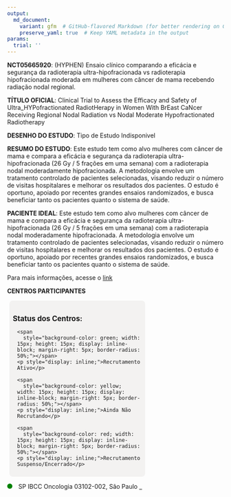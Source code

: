 ```yaml
---
output: 
  md_document:
    variant: gfm  # GitHub-flavored Markdown (for better rendering on GitHub)
    preserve_yaml: true  # Keep YAML metadata in the output
params:
  trial: ''
---
```


**NCT05665920**: (HYPHEN) Ensaio clínico comparando a eficácia e
segurança da radioterapia ultra-hipofracionada vs radioterapia
hipofracionada moderada em mulheres com câncer de mama recebendo
radiação nodal regional.

**TÍTULO OFICIAL**: Clinical Trial to Assess the Efficacy and Safety of
Ultra_HYPofractionated RadiotHerapy in Women With BrEast CaNcer
Receiving Regional Nodal Radiation vs Nodal Moderate Hypofractionated
Radiotherapy

**DESENHO DO ESTUDO**: Tipo de Estudo Indisponivel

**RESUMO DO ESTUDO**: Este estudo tem como alvo mulheres com câncer de
mama e compara a eficácia e segurança da radioterapia
ultra-hipofracionada (26 Gy / 5 frações em uma semana) com a
radioterapia nodal moderadamente hipofracionada. A metodologia envolve
um tratamento controlado de pacientes selecionadas, visando reduzir o
número de visitas hospitalares e melhorar os resultados dos pacientes. O
estudo é oportuno, apoiado por recentes grandes ensaios randomizados, e
busca beneficiar tanto os pacientes quanto o sistema de saúde.

**PACIENTE IDEAL**: Este estudo tem como alvo mulheres com câncer de
mama e compara a eficácia e segurança da radioterapia
ultra-hipofracionada (26 Gy / 5 frações em uma semana) com a
radioterapia nodal moderadamente hipofracionada. A metodologia envolve
um tratamento controlado de pacientes selecionadas, visando reduzir o
número de visitas hospitalares e melhorar os resultados dos pacientes. O
estudo é oportuno, apoiado por recentes grandes ensaios randomizados, e
busca beneficiar tanto os pacientes quanto o sistema de saúde.

Para mais informações, acesse o
[link](https://clinicaltrials.gov/ct2/show/NCT05665920)

**CENTROS PARTICIPANTES**

<div style="margin-bottom: 8px; margin-left: 5px; padding: 8px; max-width: 300px; background-color: #f3f2f1; border-radius: 8px;">

<h4 style="font-size: 1.2em; font-weight: bold; margin-bottom: 10px;">
Status dos Centros:
</h4>

<div style="margin-left: 10px;">

    <span 
      style="background-color: green; width: 15px; height: 15px; display: inline-block; margin-right: 5px; border-radius: 50%;"></span>
    <p style="display: inline;">Recrutamento Ativo</p>

</div>

<div style="margin-left: 10px;">

    <span 
      style="background-color: yellow; width: 15px; height: 15px; display: inline-block; margin-right: 5px; border-radius: 50%;"></span>
    <p style="display: inline;">Ainda Não Recrutando</p>

</div>

<div style="margin-left: 10px;">

    <span 
      style="background-color: red; width: 15px; height: 15px; display: inline-block; margin-right: 5px; border-radius: 50%;"></span>
    <p style="display: inline;">Recrutamento Suspenso/Encerrado</p>

</div>

</div>

<span style="display: inline-block; width: 12px; height: 12px; border-radius: 50%; margin-right: 10px; padding-bottom: 0px; background-color: green;"></span>
SP IBCC Oncologia 03102-002, São Paulo
<span style="color: #2E4A7F; text-decoration: none; font-weight: 500; font-size: 0.8">[REPORTAR
ERRO](https://flazar.shinyapps.io/formsapp?study_nct_id=NCT05665920&location_id=IBCCONCOLOGIASAOPAULOSP03102002BRAZIL&location_full_name=IBCC%20Oncologia%2C%2003102-002%2C%20S%C3%A3o%20Paulo&form_type=Reportar%20Erro)</span>
